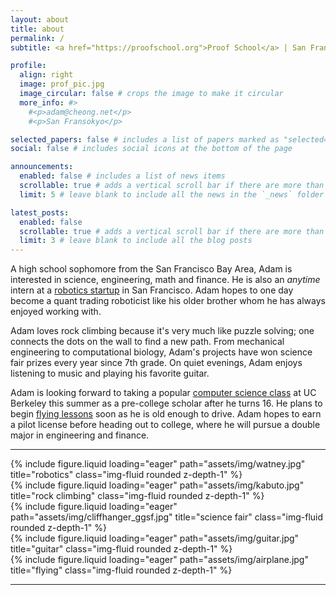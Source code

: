```yaml
---
layout: about
title: about
permalink: /
subtitle: <a href="https://proofschool.org">Proof School</a> | San Francisco, California | <a href="mailto:adam@cheong.net">adam@cheong.net</a>

profile:
  align: right
  image: prof_pic.jpg
  image_circular: false # crops the image to make it circular
  more_info: #>
    #<p>adam@cheong.net</p>
    #<p>San Fransokyo</p>

selected_papers: false # includes a list of papers marked as "selected={true}"
social: false # includes social icons at the bottom of the page

announcements:
  enabled: false # includes a list of news items
  scrollable: true # adds a vertical scroll bar if there are more than 3 news items
  limit: 5 # leave blank to include all the news in the `_news` folder

latest_posts:
  enabled: false
  scrollable: true # adds a vertical scroll bar if there are more than 3 new posts items
  limit: 3 # leave blank to include all the blog posts
---
```


A high school sophomore from the San Francisco Bay Area, Adam is interested in science, engineering, math and finance. He is also an _anytime_ intern at a [robotics startup](https://watneyrobotics.com) in San Francisco. Adam hopes to one day become a quant trading roboticist like his older brother whom he has always enjoyed working with.

Adam loves rock climbing because it's very much like puzzle solving; one connects the dots on the wall to find a new path. From mechanical engineering to computational biology, Adam's projects have won science fair prizes every year since 7th grade. On quiet evenings, Adam enjoys listening to music and playing his favorite guitar.

Adam is looking forward to taking a popular [computer science class](https://classes.berkeley.edu/content/2025-summer-compsci-61a-001-lec-001) at UC Berkeley this summer as a pre-college scholar after he turns 16. He plans to begin [flying lessons](https://wvfc.org) soon as he is old enough to drive. Adam hopes to earn a pilot license before heading out to college, where he will pursue a double major in engineering and finance.

---

<div class="row">
    <div class="col-sm mt-3 mt-md-0">
        {% include figure.liquid loading="eager" path="assets/img/watney.jpg" title="robotics" class="img-fluid rounded z-depth-1" %}
    </div>
    <div class="col-sm mt-3 mt-md-0">
        {% include figure.liquid loading="eager" path="assets/img/kabuto.jpg" title="rock climbing" class="img-fluid rounded z-depth-1" %}
    </div>
    <div class="col-sm mt-3 mt-md-0">
        {% include figure.liquid loading="eager" path="assets/img/cliffhanger_ggsf.jpg" title="science fair" class="img-fluid rounded z-depth-1" %}
    </div>
    <div class="col-sm mt-3 mt-md-0">
        {% include figure.liquid loading="eager" path="assets/img/guitar.jpg" title="guitar" class="img-fluid rounded z-depth-1" %}
    </div>
    <div class="col-sm mt-3 mt-md-0">
        {% include figure.liquid loading="eager" path="assets/img/airplane.jpg" title="flying" class="img-fluid rounded z-depth-1" %}
    </div>
</div>

---
